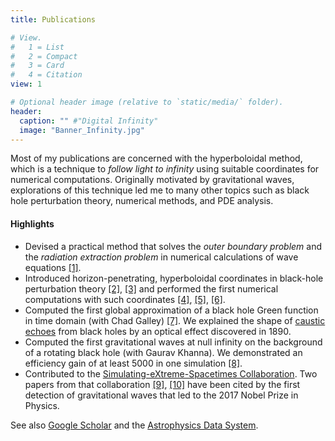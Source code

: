 ```yaml
---
title: Publications

# View.
#   1 = List
#   2 = Compact
#   3 = Card
#   4 = Citation
view: 1

# Optional header image (relative to `static/media/` folder).
header:
  caption: "" #"Digital Infinity"
  image: "Banner_Infinity.jpg"
---
```

Most of my publications are concerned with the hyperboloidal method, which is a technique to *follow light to infinity* using suitable coordinates for numerical computations. Originally motivated by gravitational waves, explorations of this technique led me to many other topics such as black hole perturbation theory, numerical methods, and PDE analysis.

#### Highlights
- Devised a practical method that solves the *outer boundary problem* and the *radiation extraction problem* in numerical calculations of wave equations [[1]](/publication/zenginoglu-2011-hyperboloidal/).
- Introduced horizon-penetrating, hyperboloidal coordinates in black-hole perturbation theory [[2]](/publication/zenginoglu-2008-hyperboloidal/), [[3]](/publication/zenginoglu-2011-geometric/) and performed the first numerical computations with such coordinates [[4]](/publication/zenginoglu-2008-tail/), [[5]](/publication/zenginoglu-2009-gravitational/), [[6]](/publication/zenginoglu-2010-asymptotics/).
- Computed the first global approximation of a black hole Green function in time domain (with Chad Galley) [[7]](/publication/zenginoglu-2012-caustic/). We explained the shape of [caustic echoes](https://www.youtube.com/watch?v=Pe8sRjqtldQ) from black holes by an optical effect discovered in 1890.
- Computed the first gravitational waves at null infinity on the background of a rotating black hole (with Gaurav Khanna). We demonstrated an efficiency gain of at least 5000 in one simulation [[8]](/publication/zenginoglu-2011-null/).
- Contributed to the [Simulating-eXtreme-Spacetimes Collaboration](https://www.black-holes.org/). Two papers from that collaboration [[9]](/publication/mroue-2013-catalog/), [[10]](/publication/pan-2014-eob/) have been cited by the first detection of gravitational waves that led to the 2017 Nobel Prize in Physics.

<!-- #### Statistical summary (as of Oct 2021)

Published 28 refereed journal articles and 2 conference papers with about 1900 citations (about 500 normalized). Of the refereed articles, 6 have been published as single author, 13 with a small group (one or two co-authors), and 9 with a larger group (three or more co-authors); h-index 22, i10-index 30.  -->

See also [Google Scholar](https://scholar.google.com/citations?user=M8NnUIQAAAAJ) and the [Astrophysics Data System](https://ui.adsabs.harvard.edu/search/p_=0&q=author%3A%22Zenginoglu%22&sort=date%20desc%2C%20bibcode%20desc).

<!-- Please see my [research statement](/post/research-statement) for a publicly accessible account of my research. -->